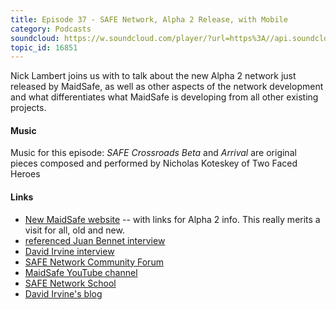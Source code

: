 ```yaml
---
title: Episode 37 - SAFE Network, Alpha 2 Release, with Mobile
category: Podcasts
soundcloud: https://w.soundcloud.com/player/?url=https%3A//api.soundcloud.com/tracks/344215593
topic_id: 16851
---
```


Nick Lambert joins us with to talk about the new Alpha 2 network just released by MaidSafe, as well as other aspects of the network development and what differentiates what MaidSafe is developing from all other existing projects.

<!-- more -->

#### Music

Music for this episode: *SAFE Crossroads Beta* and *Arrival* are original pieces composed and performed by Nicholas Koteskey of Two Faced Heroes

#### Links

- [New MaidSafe website](https://maidsafe.net) -- with links for Alpha 2 info. This really merits a visit for all, old and new.
- [referenced Juan Bennet interview](https://www.youtube.com/watch?v=iUVLuXjPAfg)
- [David Irvine interview](https://www.v3.co.uk/v3-uk/news/3017991/blockchains-killer-app-is-bitcoin-the-rest-is-mostly-pure-marketing-says-maidsafes-david-irvine)
- [SAFE Network Community Forum](https://safenetforum.org)
- [MaidSafe YouTube channel](https://www.youtube.com/channel/UChDck5R_C9i6XTrS66tbwOw)
- [SAFE Network School](https://safecrossroads.net/safe-network-school/)
- [David Irvine's blog](https://metaquestions.me)
